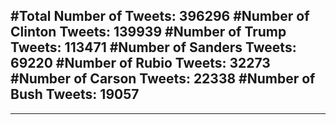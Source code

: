 #Total Number of Tweets: 396296 
#Number of Clinton Tweets: 139939
#Number of Trump Tweets: 113471
#Number of Sanders Tweets: 69220
#Number of Rubio Tweets: 32273
#Number of Carson Tweets: 22338
#Number of Bush Tweets: 19057
---
---

